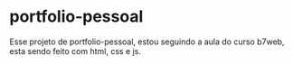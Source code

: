 # portfolio-pessoal
Esse projeto de portfolio-pessoal, estou seguindo a aula do curso b7web, esta sendo feito com html, css e js.
